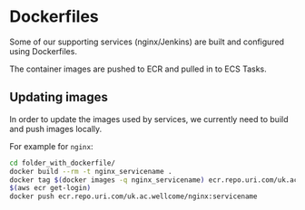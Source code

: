 # Dockerfiles

Some of our supporting services (nginx/Jenkins) are built and configured using Dockerfiles.

The container images are pushed to ECR and pulled in to ECS Tasks.

## Updating images

In order to update the images used by services, we currently need to build and push images locally.

For example for `nginx`:

```sh
cd folder_with_dockerfile/
docker build --rm -t nginx_servicename .
docker tag $(docker images -q nginx_servicename) ecr.repo.uri.com/uk.ac.wellcome/nginx:servicename
$(aws ecr get-login)
docker push ecr.repo.uri.com/uk.ac.wellcome/nginx:servicename
```
